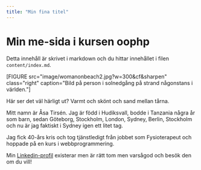 ```yaml
---
title: "Min fina titel"
---
```

Min me-sida i kursen oophp
=========================

Detta innehåll är skrivet i markdown och du hittar innehållet i filen `content/index.md`.

[FIGURE src="image/womanonbeach2.jpg?w=300&cf&sharpen" class="right" caption="Bild på person i solnedgång på strand någonstans i världen."]

Här ser det väl härligt ut? Varmt och skönt och sand mellan tårna. 

Mitt namn är Åsa Tirsén. Jag är född i Hudiksvall, bodde i Tanzania några år som barn, sedan Göteborg, Stockholm, London, 
Sydney, Berlin, Stockholm och nu är jag faktiskt i Sydney igen ett litet tag.

Jag fick 40-års kris och tog tjänstledigt från jobbet som Fysioterapeut och hoppade på en kurs i webbprogrammering. 

Min [Linkedin-profil](https://www.linkedin.com/mynetwork/) existerar men är rätt tom men varsågod och besök den om du vill!  


